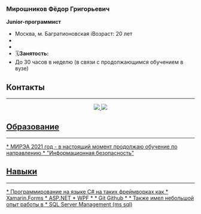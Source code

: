 ### Мирошников Фёдор Григорьевич
<b>Junior-программист</b>
* Москва, м. Багратионовская		:information_source:Возраст: 20 лет
* 
* 
* :spiral_calendar:<b>Занятость:</b>
* До 30 часов в неделю (в связи с продолжающимся обучением в вузе)
<!--
**SawHimself/SawHimself** is a ✨ _special_ ✨ repository because its `README.md` (this file) appears on your GitHub profile.

Here are some ideas to get you started:

- 🔭 I’m currently working on ...
- 🌱 I’m currently learning ...
- 👯 I’m looking to collaborate on ...
- 🤔 I’m looking for help with ...
- 💬 Ask me about ...
- 📫 How to reach me: ...
- 😄 Pronouns: ...
- ⚡ Fun fact: ...
	:spiral_calendar:
        :information_source:	
-->
## Контакты
<hr>
<p align='center'>
  <a href="https://t.me/VergoV">
	<img src="https://img.shields.io/badge/Telegram-2CA5E0?style=for-the-badge&logo=telegram&logoColor=white">
  <a href="saw.himself@gmail.com">
  	<img src="https://img.shields.io/badge/Gmail-D14836?style=for-the-badge&logo=gmail&logoColor=white">
<p align='center'>

## Образование
<hr>
* МИРЭА 2021 год - в настоящий момент продолжаю обучение по направлению 
* "Информационная безопасность"

## Навыки
<hr>
* Программирование на языке C# на таких фреймворках как 
* Xamarin.Forms
* ASP.NET
* WPF
* 
* Git Github
* 
* Также имел небольшой опыт работы в 
* SQL Server Management (ms sql)

<!--
## Опыт работы
<hr>
В настоящий момент
-->

